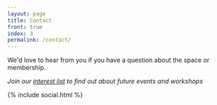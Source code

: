 ```yaml
---
layout: page
title: Contact
front: true
index: 3
permalink: /contact/
---
```


<p>We'd love to hear from you if you have a question about the space or membership.</p>

<em>Join our <a href="https://docs.google.com/forms/d/e/1FAIpQLSf-2J2UpwKLMJWcGSfnxHqHFxUSJNOA5OyBnT9vDRHNO9nxwA/viewform?usp=sf_link">interest list</a> to find out about future events and workshops</em>

{% include social.html %}
